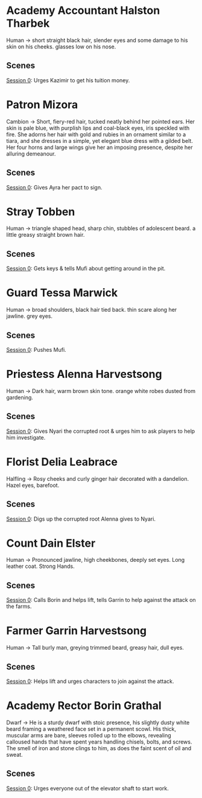 # Academy Accountant Halston Tharbek
Human -> short straight black hair, slender eyes and some damage to his skin on his cheeks. glasses low on his nose.
## Scenes
[Session 0](./session_notes/session_00.md#kazimirs-tuition-struggle): Urges Kazimir to get his tuition money.

# Patron Mizora
Cambion -> Short, fiery-red hair, tucked neatly behind her pointed ears. Her skin is pale blue, with purplish lips and coal-black eyes, iris speckled with fire. She adorns her hair with gold and rubies in an ornament similar to a tiara, and she dresses in a simple, yet elegant blue dress with a gilded belt. Her four horns and large wings give her an imposing presence, despite her alluring demeanour.
## Scenes
[Session 0](./session_notes/session_00.md#ayras-pact): Gives Ayra her pact to sign.

# Stray Tobben
Human -> triangle shaped head, sharp chin, stubbles of adolescent beard. a little greasy straight brown hair.
## Scenes
[Session 0](./session_notes/session_00.md#mufis-performance): Gets keys & tells Mufi about getting around in the pit.

# Guard Tessa Marwick
Human -> broad shoulders, black hair tied back. thin scare along her jawline. grey eyes.
## Scenes
[Session 0](./session_notes/session_00.md#mufis-performance): Pushes Mufi.

# Priestess Alenna Harvestsong
Human -> Dark hair, warm brown skin tone. orange white robes dusted from gardening.
## Scenes
[Session 0](./session_notes/session_00.md#nyari-investigates-the-pollution): Gives Nyari the corrupted root & urges him to ask players to help him investigate.  

# Florist Delia Leabrace
Halfling -> Rosy cheeks and curly ginger hair decorated with a dandelion. Hazel eyes, barefoot. 
## Scenes
[Session 0](./session_notes/session_00.md#nyari-investigates-the-pollution): Digs up the corrupted root Alenna gives to Nyari.  

# Count Dain Elster
Human -> Pronounced jawline, high cheekbones, deeply set eyes. Long leather coat. Strong Hands.
## Scenes
[Session 0](./session_notes/session_00.md#the-elevator-scene): Calls Borin and helps lift, tells Garrin to help against the attack on the farms. 

# Farmer Garrin Harvestsong
Human -> Tall burly man, greying trimmed beard, greasy hair, dull eyes.
## Scenes
[Session 0](./session_notes/session_00.md#the-elevator-scene): Helps lift and urges characters to join against the attack.

# Academy Rector Borin Grathal
Dwarf -> He is a sturdy dwarf with stoic presence, his slightly dusty white beard framing a weathered face set in a permanent scowl. His thick, muscular arms are bare, sleeves rolled up to the elbows, revealing calloused hands that have spent years handling chisels, bolts, and screws. The smell of iron and stone clings to him, as does the faint scent of oil and sweat. 
## Scenes
[Session 0](./session_notes/session_00.md#after-the-dust-settles): Urges everyone out of the elevator shaft to start work.